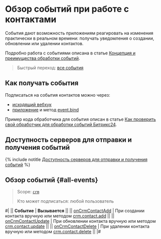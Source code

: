 # Обзор событий при работе с контактами

События дают возможность приложениям реагировать на изменения практически в реальном времени: получать уведомления о создании, обновлении или удалении контактов.

Подробно работа с событиями описана в статье [Концепция и преимущества обработки событий](../../../events/index.md).

> Быстрый переход: [все события](#all-events) 

## Как получать события

Подписаться на события контактов можно через:

- [исходящий вебхук](../../../../local-integrations/local-webhooks.md)
- [приложение](../../../app-installation/index.md) и метод [event.bind](../../../events/event-bind.md)

Пример кода обработчика для события описан в статье [Как проверить свой обработчик для обработки событий Битрикс24](../../../events/test-handler.md).

## Доступность серверов для отправки и получения событий

{% include notitle [Доступность серверов для отправки и получения событий](../../../../_includes/events-index.md) %}

## Обзор событий {#all-events}

> Scope: [`crm`](../../../scopes/permissions.md)
>
> Кто может подписаться: любой пользователь

#|
|| **Событие** | **Вызывается** ||
|| [onCrmContactAdd](./on-crm-contact-add.md) | При создании контакта вручную или методом [crm.contact.add](../crm-contact-add.md) ||
|| [onCrmContactUpdate](./on-crm-contact-update.md) | При обновлении контакта вручную или методом [crm.contact.update](../crm-contact-update.md) ||
|| [onCrmContactDelete](./on-crm-contact-delete.md) | При удалении контакта вручную или методом [crm.contact.delete](../crm-contact-delete.md) ||
|#